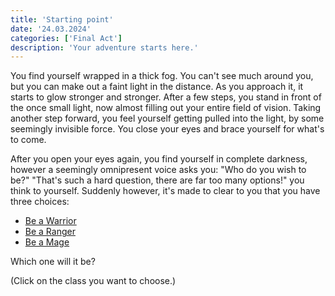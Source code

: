 ```yaml
---
title: 'Starting point'
date: '24.03.2024'
categories: ['Final Act']
description: 'Your adventure starts here.'
---
```


You find yourself wrapped in a thick fog. You can't see much around you, but you can make out a
faint light in the distance. As you approach it, it starts to glow stronger and stronger.
After a few steps, you stand in front of the once small light, now almost filling out your entire 
field of vision. Taking another step forward, you feel yourself getting pulled into the light, by 
some seemingly invisible force. You close your eyes and brace yourself for what's to come.

After you open your eyes again, you find yourself in complete darkness, however a seemingly
omnipresent voice asks you: "Who do you wish to be?" "That's such a hard question, there are far too
many options!" you think to yourself. Suddenly however, it's made to clear to you that you have 
three choices:
- [Be a Warrior](final_act_warrior_start) 
- [Be a Ranger](final_act_ranger_start) 
- [Be a Mage](final_act_mage_start) 

Which one will it be? 

(Click on the class you want to choose.)
